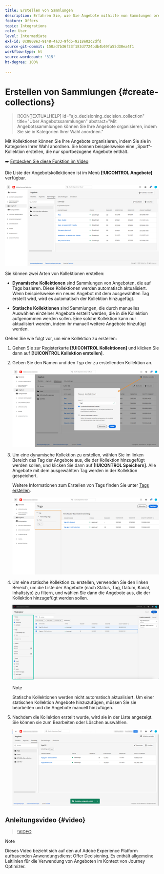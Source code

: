 ```yaml
---
title: Erstellen von Sammlungen
description: Erfahren Sie, wie Sie Angebote mithilfe von Sammlungen ordnen
feature: Offers
topic: Integrations
role: User
level: Intermediate
exl-id: 0c8808e3-9148-4a33-9fd5-9218e02c2dfd
source-git-commit: 150ad7b36f23f183d7724bdb4b69fa55d30ea4f1
workflow-type: ht
source-wordcount: '315'
ht-degree: 100%

---
```


# Erstellen von Sammlungen {#create-collections}

>[!CONTEXTUALHELP]
>id="ajo_decisioning_decision_collection"
>title="Über Angebotssammlungen"
>abstract="Mit Angebotssammlungen können Sie Ihre Angebote organisieren, indem Sie sie in Kategorien Ihrer Wahl anordnen."

Mit Kollektionen können Sie Ihre Angebote organisieren, indem Sie sie in Kategorien Ihrer Wahl anordnen. Sie können beispielsweise eine „Sport“-Kollektion erstellen, die nur sportbezogene Angebote enthält.

➡️ [Entdecken Sie diese Funktion im Video](#video)

Die Liste der Angebotskollektionen ist im Menü **[!UICONTROL Angebote]** verfügbar.

![](../assets/collections_list.png)

Sie können zwei Arten von Kollektionen erstellen:

* **Dynamische Kollektionen** sind Sammlungen von Angeboten, die auf Tags basieren. Diese Kollektionen werden automatisch aktualisiert. Wenn beispielsweise ein neues Angebot mit dem ausgewählten Tag erstellt wird, wird es automatisch der Kollektion hinzugefügt.

* **Statische Kollektionen** sind Sammlungen, die durch manuelles Auswählen einzelner Angebote erstellt werden, die in die Kollektion aufgenommen werden sollen. Eine solche Kollektion kann nur aktualisiert werden, indem ihr manuell weitere Angebote hinzufügt werden.

Gehen Sie wie folgt vor, um eine Kollektion zu erstellen:

1. Gehen Sie zur Registerkarte **[!UICONTROL Kollektionen]** und klicken Sie dann auf **[!UICONTROL Kollektion erstellen]**.

1. Geben Sie den Namen und den Typ der zu erstellenden Kollektion an.

   ![](../assets/collection_create.png)

1. Um eine dynamische Kollektion zu erstellen, wählen Sie im linken Bereich das Tag der Angebote aus, die der Kollektion hinzugefügt werden sollen, und klicken Sie dann auf **[!UICONTROL Speichern]**. Alle Angebote mit dem ausgewählten Tag werden in der Kollektion gespeichert.

   Weitere Informationen zum Erstellen von Tags finden Sie unter [Tags erstellen](../offer-library/creating-tags.md).

   ![](../assets/dynamic_collection.png)

1. Um eine statische Kollektion zu erstellen, verwenden Sie den linken Bereich, um die Liste der Angebote (nach Status, Tag, Datum, Kanal, Inhaltstyp) zu filtern, und wählen Sie dann die Angebote aus, die der Kollektion hinzugefügt werden sollen.

   ![](../assets/static_collection.png)

   >[!NOTE]
   >
   >Statische Kollektionen werden nicht automatisch aktualisiert. Um einer statischen Kollektion Angebote hinzuzufügen, müssen Sie sie bearbeiten und die Angebote manuell hinzufügen.

1. Nachdem die Kollektion erstellt wurde, wird sie in der Liste angezeigt. Sie können sie zum Bearbeiten oder Löschen auswählen.

   ![](../assets/collection_created.png)

## Anleitungsvideo {#video}

>[!VIDEO](https://video.tv.adobe.com/v/329376?quality=12)

>[!NOTE]
>
>Dieses Video bezieht sich auf den auf Adobe Experience Platform aufbauenden Anwendungsdienst Offer Decisioning. Es enthält allgemeine Leitlinien für die Verwendung von Angeboten im Kontext von Journey Optimizer.
